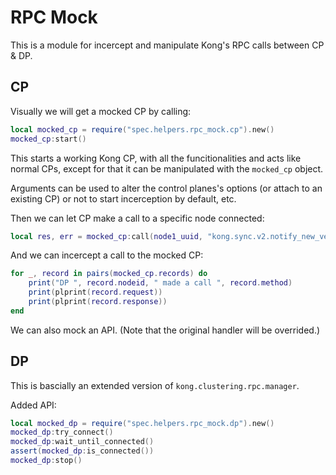 # RPC Mock

This is a module for incercept and manipulate Kong's RPC calls between CP & DP.

## CP

Visually we will get a mocked CP by calling:

```lua
local mocked_cp = require("spec.helpers.rpc_mock.cp").new()
mocked_cp:start()
```

This starts a working Kong CP, with all the funcitionalities and acts like normal CPs, except for that it can be manipulated with the `mocked_cp` object.

Arguments can be used to alter the control planes's options (or attach to an existing CP) or not to start incerception by default, etc.

Then we can let CP make a call to a specific node connected:

```lua
local res, err = mocked_cp:call(node1_uuid, "kong.sync.v2.notify_new_version", payload)
```

And we can incercept a call to the mocked CP:

```lua
for _, record in pairs(mocked_cp.records) do
    print("DP ", record.nodeid, " made a call ", record.method)
    print(plprint(record.request))
    print(plprint(record.response))
end
```

We can also mock an API. (Note that the original handler will be overrided.)

## DP

This is bascially an extended version of `kong.clustering.rpc.manager`.

Added API:

```lua
local mocked_dp = require("spec.helpers.rpc_mock.dp").new()
mocked_dp:try_connect()
mocked_dp:wait_until_connected()
assert(mocked_dp:is_connected())
mocked_dp:stop()
```
